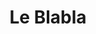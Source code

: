 ---
title: Le Blabla
description: C'est ici que sont regroupés les différentes ressources dont vous auriez peut-être besoin durant cette semaine et cette année !
weight: 3
---